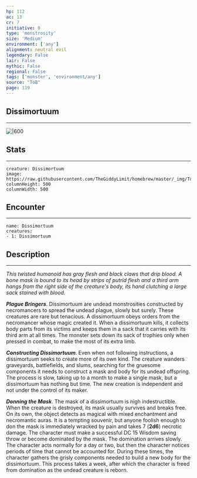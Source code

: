 ```yaml
---
hp: 112
ac: 13
cr: 7
initiative: 0
type: 'monstrosity'    
size: 'Medium'
environment: ['any']
alignment: neutral evil
legendary: False
lair: False
mythic: False
regional: False
tags: ['monster', 'environment/any']
source: "ToB"
page: 119
---
```


## Dissimortuum
---

![|600](https://raw.githubusercontent.com/TheGiddyLimit/homebrew/master/_img/ToB/Dissimortuum.webp)

## Stats
---

```statblock
creature: Dissimortuum
image: https://raw.githubusercontent.com/TheGiddyLimit/homebrew/master/_img/ToB/token/Dissimortuum.png
columnHeight: 500
columnWidth: 500
```

## Encounter
---

```encounter-table
name: Dissimortuum
creatures:
- 1: Dissimortuum
```

## Description
---
_This twisted humanoid has gray flesh and black claws that drip blood. A bone mask is bound to its head by strips of putrid flesh and a third arm hangs from the right side of the creature's body, its hand clutching a large sack stained with blood._

**_Plague Bringers_**. Dissimortuum are undead monstrosities constructed by necromancers to spread the undead plague, slowly but surely. These creatures are rare but tenacious. A dissimortuum obeys orders from the necromancer whose magic created it.
When a dissimortuum kills, it collects body parts from its victims and keeps them in a sack that it carries with its third arm at all times. The monster sets down its sack of trophies only when pressed in combat, to make the most of its extra limb.

**_Constructing Dissimortuum_**. Even when not following instructions, a dissimortuum seeks to create more of its own kind. The creature wanders graveyards, battlefields, and slums, searching for the gruesome components it needs to construct a mask and body for its undead offspring. The process is slow, taking up to a month to make a single mask, but a dissimortuum has nothing but time. The new creation is independent and not under the control of its maker.

**_Donning the Mask_**. The mask of a dissimortuum is nigh indestructible. When the creature is destroyed, its mask usually survives and breaks free. On its own, the object detects as magical with mixed enchantment and necromantic auras. It is a tempting souvenir, but anyone foolish enough to don the mask is immediately wracked by pain and takes 7 (**2d6**) necrotic damage. The character must make a successful DC 15 Wisdom saving throw or become dominated by the mask. The domination arrives slowly. The character acts normally for a day or two, but then the character notices periods of time that cannot be accounted for. During these times, the character gathers the grisly components needed to build a new body for the dissimortuum. This process takes a week, after which the character is freed from domination as the undead creature is reborn.







